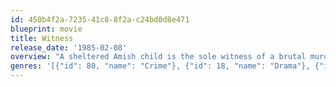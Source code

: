 ```yaml
---
id: 450b4f2a-7235-41c8-8f2a-c24bd0d8e471
blueprint: movie
title: Witness
release_date: '1985-02-08'
overview: "A sheltered Amish child is the sole witness of a brutal murder in a restroom at a Philadelphia train station, and he must be protected.  The assignment falls to a taciturn detective who goes undercover in a Pennsylvania Dutch community. On the farm, he slowly assimilates despite his urban grit and forges a romantic bond with the child's beautiful mother."
genres: '[{"id": 80, "name": "Crime"}, {"id": 18, "name": "Drama"}, {"id": 10749, "name": "Romance"}, {"id": 53, "name": "Thriller"}]'
---
```

